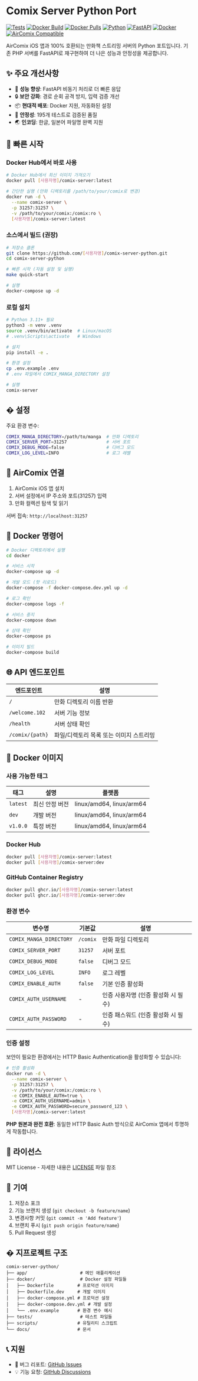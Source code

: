 # Comix Server Python Port

[![Tests](https://github.com/[사용자명]/comix-server-python/workflows/Tests/badge.svg)](https://github.com/[사용자명]/comix-server-python/actions/workflows/test.yml)
[![Docker Build](https://github.com/[사용자명]/comix-server-python/workflows/Docker%20Build%20and%20Push/badge.svg)](https://github.com/[사용자명]/comix-server-python/actions/workflows/docker-build.yml)
[![Docker Pulls](https://img.shields.io/docker/pulls/[사용자명]/comix-server)](https://hub.docker.com/r/[사용자명]/comix-server)
[![Python](https://img.shields.io/badge/Python-3.11+-3776AB?style=for-the-badge&logo=python&logoColor=white)](https://www.python.org/)
[![FastAPI](https://img.shields.io/badge/FastAPI-0.104+-009688?style=for-the-badge&logo=fastapi&logoColor=white)](https://fastapi.tiangolo.com/)
[![Docker](https://img.shields.io/badge/Docker-Ready-2496ED?style=for-the-badge&logo=docker&logoColor=white)](https://www.docker.com/)
[![AirComix Compatible](https://img.shields.io/badge/AirComix-100%25%20Compatible-blue?style=for-the-badge)](https://apps.apple.com/app/aircomix/)

AirComix iOS 앱과 100% 호환되는 만화책 스트리밍 서버의 Python 포트입니다. 기존 PHP 서버를 FastAPI로 재구현하여 더 나은 성능과 안정성을 제공합니다.

## ✨ 주요 개선사항

- 🚀 **성능 향상**: FastAPI 비동기 처리로 더 빠른 응답
- 🔒 **보안 강화**: 경로 순회 공격 방지, 입력 검증 개선
- 📦 **현대적 배포**: Docker 지원, 자동화된 설정
- 🧪 **안정성**: 195개 테스트로 검증된 품질
- 🌏 **인코딩**: 한글, 일본어 파일명 완벽 지원

## 🚀 빠른 시작

### Docker Hub에서 바로 사용

```bash
# Docker Hub에서 최신 이미지 가져오기
docker pull [사용자명]/comix-server:latest

# 간단한 실행 (만화 디렉토리를 /path/to/your/comix로 변경)
docker run -d \
  --name comix-server \
  -p 31257:31257 \
  -v /path/to/your/comix:/comix:ro \
  [사용자명]/comix-server:latest
```

### 소스에서 빌드 (권장)

```bash
# 저장소 클론
git clone https://github.com/[사용자명]/comix-server-python.git
cd comix-server-python

# 빠른 시작 (자동 설정 및 실행)
make quick-start

# 실행
docker-compose up -d
```

### 로컬 설치

```bash
# Python 3.11+ 필요
python3 -m venv .venv
source .venv/bin/activate  # Linux/macOS
# .venv\Scripts\activate   # Windows

# 설치
pip install -e .

# 환경 설정
cp .env.example .env
# .env 파일에서 COMIX_MANGA_DIRECTORY 설정

# 실행
comix-server
```

## � 설정

주요 환경 변수:

```bash
COMIX_MANGA_DIRECTORY=/path/to/manga  # 만화 디렉토리
COMIX_SERVER_PORT=31257               # 서버 포트
COMIX_DEBUG_MODE=false                # 디버그 모드
COMIX_LOG_LEVEL=INFO                  # 로그 레벨
```

## 📱 AirComix 연결

1. AirComix iOS 앱 설치
2. 서버 설정에서 IP 주소와 포트(31257) 입력
3. 만화 컬렉션 탐색 및 읽기

서버 접속: `http://localhost:31257`

## 🐳 Docker 명령어

```bash
# Docker 디렉토리에서 실행
cd docker

# 서비스 시작
docker-compose up -d

# 개발 모드 (핫 리로드)
docker-compose -f docker-compose.dev.yml up -d

# 로그 확인
docker-compose logs -f

# 서비스 중지
docker-compose down

# 상태 확인
docker-compose ps

# 이미지 빌드
docker-compose build
```

## 🌐 API 엔드포인트

| 엔드포인트 | 설명 |
|------------|------|
| `/` | 만화 디렉토리 이름 반환 |
| `/welcome.102` | 서버 기능 정보 |
| `/health` | 서버 상태 확인 |
| `/comix/{path}` | 파일/디렉토리 목록 또는 이미지 스트리밍 |

## 🐳 Docker 이미지

### 사용 가능한 태그

| 태그 | 설명 | 플랫폼 |
|------|------|--------|
| `latest` | 최신 안정 버전 | linux/amd64, linux/arm64 |
| `dev` | 개발 버전 | linux/amd64, linux/arm64 |
| `v1.0.0` | 특정 버전 | linux/amd64, linux/arm64 |

### Docker Hub
```bash
docker pull [사용자명]/comix-server:latest
docker pull [사용자명]/comix-server:dev
```

### GitHub Container Registry
```bash
docker pull ghcr.io/[사용자명]/comix-server:latest
docker pull ghcr.io/[사용자명]/comix-server:dev
```

### 환경 변수

| 변수명 | 기본값 | 설명 |
|--------|--------|------|
| `COMIX_MANGA_DIRECTORY` | `/comix` | 만화 파일 디렉토리 |
| `COMIX_SERVER_PORT` | `31257` | 서버 포트 |
| `COMIX_DEBUG_MODE` | `false` | 디버그 모드 |
| `COMIX_LOG_LEVEL` | `INFO` | 로그 레벨 |
| `COMIX_ENABLE_AUTH` | `false` | 기본 인증 활성화 |
| `COMIX_AUTH_USERNAME` | - | 인증 사용자명 (인증 활성화 시 필수) |
| `COMIX_AUTH_PASSWORD` | - | 인증 패스워드 (인증 활성화 시 필수) |

### 인증 설정

보안이 필요한 환경에서는 HTTP Basic Authentication을 활성화할 수 있습니다:

```bash
# 인증 활성화
docker run -d \
  --name comix-server \
  -p 31257:31257 \
  -v /path/to/your/comix:/comix:ro \
  -e COMIX_ENABLE_AUTH=true \
  -e COMIX_AUTH_USERNAME=admin \
  -e COMIX_AUTH_PASSWORD=secure_password_123 \
  [사용자명]/comix-server:latest
```

**PHP 원본과 완전 호환**: 동일한 HTTP Basic Auth 방식으로 AirComix 앱에서 투명하게 작동합니다.

## 📄 라이선스

MIT License - 자세한 내용은 [LICENSE](LICENSE) 파일 참조

## 🤝 기여

1. 저장소 포크
2. 기능 브랜치 생성 (`git checkout -b feature/name`)
3. 변경사항 커밋 (`git commit -m 'Add feature'`)
4. 브랜치 푸시 (`git push origin feature/name`)
5. Pull Request 생성

## � 지프로젝트 구조

```
comix-server-python/
├── app/                    # 메인 애플리케이션
├── docker/                 # Docker 설정 파일들
│   ├── Dockerfile         # 프로덕션 이미지
│   ├── Dockerfile.dev     # 개발 이미지
│   ├── docker-compose.yml # 프로덕션 설정
│   ├── docker-compose.dev.yml # 개발 설정
│   └── .env.example       # 환경 변수 예시
├── tests/                  # 테스트 파일들
├── scripts/               # 유틸리티 스크립트
└── docs/                  # 문서
```

## 📞 지원

- 🐛 버그 리포트: [GitHub Issues](https://github.com/TeiNam/AirComix-Server-Python/issues)
- 💡 기능 요청: [GitHub Discussions](https://github.com/TeiNam/AirComix-Server-Python/discussions)